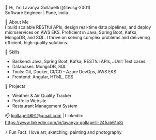 👋 Hi, I’m Lavanya Gollapelli (@lavisg-2001)  
Software Engineer | Pune, India  

👀 About Me  
I build scalable RESTful APIs, design real-time data pipelines, and deploy microservices on AWS EKS. Proficient in Java, Spring Boot, Kafka, MongoDB, and SQL. 
I thrive on solving complex problems and delivering efficient, high-quality solutions.  

🌱 Skills  
- Backend: Java, Spring Boot, Kafka, RESTful APIs, JUnit Test cases
- Databases: MongoDB, SQL  
- Tools: Git, Docker, CI/CD - Azure DevOps, AWS EKS  
- Frontend: Angular, HTML, CSS  

💞️ Projects  
- Weather & Air Quality Tracker
- Portfolio Website  
- Restaurant Management System

📫 lgollapelli891@gmail.com | LinkedIn: https://www.linkedin.com/in/lavanya-gollapelli-245ab61b8/

⚡ Fun Fact: I love art, sketching, painting and photography.

